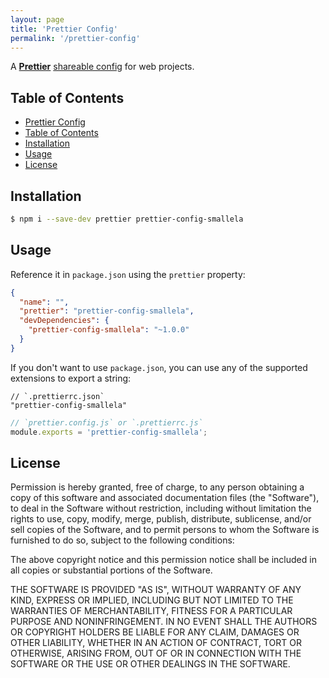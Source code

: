 ```yaml
---
layout: page
title: 'Prettier Config'
permalink: '/prettier-config'
---
```


A **[Prettier](https://prettier.io/)** [shareable config](https://prettier.io/docs/en/configuration.html#sharing-configurations) for web projects.

## Table of Contents

<!-- TOC -->

- [Prettier Config](#prettier-config)
- [Table of Contents](#table-of-contents)
- [Installation](#installation)
- [Usage](#usage)
- [License](#license)

<!-- /TOC -->

## Installation

```bash
$ npm i --save-dev prettier prettier-config-smallela
```

## Usage

Reference it in `package.json` using the `prettier` property:

```json
{
  "name": "",
  "prettier": "prettier-config-smallela",
  "devDependencies": {
    "prettier-config-smallela": "~1.0.0"
  }
}
```

If you don't want to use `package.json`, you can use any of the supported extensions to export a string:

```jsonc
// `.prettierrc.json`
"prettier-config-smallela"
```

```js
// `prettier.config.js` or `.prettierrc.js`
module.exports = 'prettier-config-smallela';
```

## License

Permission is hereby granted, free of charge, to any person obtaining a copy of this software and associated documentation files (the "Software"), to deal in the Software without restriction, including without limitation the rights to use, copy, modify, merge, publish, distribute, sublicense, and/or sell copies of the Software, and to permit persons to whom the Software is furnished to do so, subject to the following conditions:

The above copyright notice and this permission notice shall be included in all copies or substantial portions of the Software.

THE SOFTWARE IS PROVIDED "AS IS", WITHOUT WARRANTY OF ANY KIND, EXPRESS OR IMPLIED, INCLUDING BUT NOT LIMITED TO THE WARRANTIES OF MERCHANTABILITY, FITNESS FOR A PARTICULAR PURPOSE AND NONINFRINGEMENT. IN NO EVENT SHALL THE AUTHORS OR COPYRIGHT HOLDERS BE LIABLE FOR ANY CLAIM, DAMAGES OR OTHER LIABILITY, WHETHER IN AN ACTION OF CONTRACT, TORT OR OTHERWISE, ARISING FROM, OUT OF OR IN CONNECTION WITH THE SOFTWARE OR THE USE OR OTHER DEALINGS IN THE SOFTWARE.
